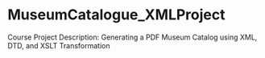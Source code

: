 # MuseumCatalogue_XMLProject
Course Project Description: Generating a PDF Museum Catalog using XML, DTD, and XSLT Transformation 
